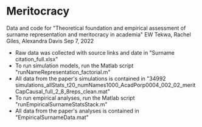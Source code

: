 # Meritocracy
Data and code for "Theoretical foundation and empirical assessment of surname representation and meritocracy in academia"
EW Tekwa, Rachel Giles, Alexandra Davis
Sep 7, 2022

- Raw data was collected with source links and date in "Surname citation_full.xlsx"
- To run simulation models, run the Matlab script "runNameRepresentation_factorial.m"
- All data from the paper's simulations is contained in "34992 simulations_allStats_t20_numNames1000_AcadPorp0004_002_02_meritCapCausal_full_2_8_8reps_clean.mat"
- To run empirical analyses, run the Matlab script "runEmpiricalSurnameStatsStack.m"
- All data from the paper's analyses is contained in "EmpiricalSurnameData.mat"
